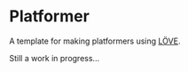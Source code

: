 # Platformer

A template for making platformers using [LÖVE](https://love2d.org/).

Still a work in progress...
